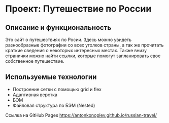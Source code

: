 # Проект: Путешествие по России

## Описание и функциональность

Это сайт о путешествиях по Росии. Здесь можно увидеть разнообразные фотографии со всех уголков страны, а так же прочитать краткие сведения о некоторых интересных местах. Также внизу странички можно найти ссылки, которые помогут запланировать свое собственное путешествие.

## Используемые технологии

- Построение сетки с помощью grid и flex
- Адаптивная верстка
- БЭМ
- Файловая структура по БЭМ (Nested)

Ссылка на GitHub Pages https://antonkonoplev.github.io/russian-travel/
